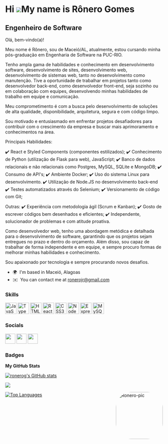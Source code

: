 Hi ![](https://user-images.githubusercontent.com/18350557/176309783-0785949b-9127-417c-8b55-ab5a4333674e.gif)My name is Rônero Gomes
====================================================================================================================================

Engenheiro de Software
-------------

Olá, bem-vindo(a)!

Meu nome é Rônero, sou de Maceió/AL, atualmente, estou cursando minha pós-graduação em Engenharia de Software na PUC-RIO.

Tenho ampla gama de habilidades e conhecimento em desenvolvimento software, desenvolvimento de sites, desenvolvimento web, desenvolvimento de sistemas web, tanto no desenvolvimento como manutenção. Tive a oportunidade de trabalhar em projetos tanto como desenvolvedor back-end, como desenvolvedor front-end, seja sozinho ou em colaboração com equipes, desenvolvendo minhas habilidades de trabalho em equipe e comunicação.

Meu comprometimento é com a busca pelo desenvolvimento de soluções de alta qualidade, disponibilidade, arquitetura, segura e com código limpo.

Sou motivado e entusiasmado em enfrentar projetos desafiadores para contribuir com o crescimento da empresa e buscar mais aprimoramento e conhecimentos na área.

Principais Habilidades:

✔️ React e Styled Components (componentes estilizados);
✔️ Conhecimento de Python (utilização de Flask para web), JavaScript;
✔️ Banco de dados relacionais e não relacionais como Postgres, MySQL, SQLite e MongoDB;
✔️ Consumo de API's;
✔️ Ambiente Docker;
✔️ Uso do sistema Linux para desenvolvimento.
✔️ Utilização de Node.JS no desenvolvimento back-end
✔️ Testes automatizados através do Selenium;
✔️ Versionamento de código com Git;

Outras:
✔️ Experiência com metodologia ágil (Scrum e Kanban);
✔️ Gosto de escrever códigos bem desenhados e eficientes;
✔️ Independente, solucionador de problemas e com atitude proativa.

Como desenvolvedor web, tenho uma abordagem metódica e detalhada para o desenvolvimento de software, garantindo que os projetos sejam entregues no prazo e dentro do orçamento. Além disso, sou capaz de trabalhar de forma independente e em equipe, e sempre procuro formas de melhorar minhas habilidades e conhecimento.

Sou apaixonado por tecnologia e sempre procurando novos desafios.

* 🌍  I'm based in Maceió, Alagoas
* ✉️  You can contact me at [ronerojr@gmail.com](mailto:ronerojr@gmail.com)

### Skills


<p align="left">
<a href="https://developer.mozilla.org/en-US/docs/Web/JavaScript" target="_blank" rel="noreferrer"><img src="https://raw.githubusercontent.com/danielcranney/readme-generator/main/public/icons/skills/javascript-colored.svg" width="36" height="36" alt="JavaScript" /></a>
<a href="https://www.typescriptlang.org/" target="_blank" rel="noreferrer"><img src="https://raw.githubusercontent.com/danielcranney/readme-generator/main/public/icons/skills/typescript-colored.svg" width="36" height="36" alt="TypeScript" /></a>
<a href="https://developer.mozilla.org/en-US/docs/Glossary/HTML5" target="_blank" rel="noreferrer"><img src="https://raw.githubusercontent.com/danielcranney/readme-generator/main/public/icons/skills/html5-colored.svg" width="36" height="36" alt="HTML5" /></a>
<a href="https://reactjs.org/" target="_blank" rel="noreferrer"><img src="https://raw.githubusercontent.com/danielcranney/readme-generator/main/public/icons/skills/react-colored.svg" width="36" height="36" alt="React" /></a>
<a href="https://www.w3.org/TR/CSS/#css" target="_blank" rel="noreferrer"><img src="https://raw.githubusercontent.com/danielcranney/readme-generator/main/public/icons/skills/css3-colored.svg" width="36" height="36" alt="CSS3" /></a>
<a href="https://nodejs.org/en/" target="_blank" rel="noreferrer"><img src="https://raw.githubusercontent.com/danielcranney/readme-generator/main/public/icons/skills/nodejs-colored.svg" width="36" height="36" alt="NodeJS" /></a>
<a href="https://expressjs.com/" target="_blank" rel="noreferrer"><img src="https://raw.githubusercontent.com/danielcranney/readme-generator/main/public/icons/skills/express-colored.svg" width="36" height="36" alt="Express" /></a>
<a href="https://www.mysql.com/" target="_blank" rel="noreferrer"><img src="https://raw.githubusercontent.com/danielcranney/readme-generator/main/public/icons/skills/mysql-colored.svg" width="36" height="36" alt="MySQL" /></a>
</p>


### Socials

<p align="left"> <a href="https://www.github.com/ronerog" target="_blank" rel="noreferrer"><img src="https://raw.githubusercontent.com/danielcranney/readme-generator/main/public/icons/socials/github.svg" width="32" height="32" /></a> <a href="http://www.instagram.com/ronero.g" target="_blank" rel="noreferrer"><img src="https://raw.githubusercontent.com/danielcranney/readme-generator/main/public/icons/socials/instagram.svg" width="32" height="32" /></a> <a href="https://www.linkedin.com/in/ronero-gomes" target="_blank" rel="noreferrer"><img src="https://raw.githubusercontent.com/danielcranney/readme-generator/main/public/icons/socials/linkedin.svg" width="32" height="32" /></a></p>

### Badges

<b>My GitHub Stats</b>

<a href="http://www.github.com/ronerog"><img src="https://github-readme-stats.vercel.app/api?username=ronerog&show_icons=true&hide=&count_private=true&title_color=0891b2&text_color=ffffff&icon_color=0891b2&bg_color=1c1917&hide_border=true&show_icons=true" alt="ronerog's GitHub stats" /></a>

<a href="http://www.github.com/ronerog"><img src="https://github-readme-streak-stats.herokuapp.com/?user=ronerog&stroke=ffffff&background=1c1917&ring=0891b2&fire=0891b2&currStreakNum=ffffff&currStreakLabel=0891b2&sideNums=ffffff&sideLabels=ffffff&dates=ffffff&hide_border=true" /></a>

<a href="https://github.com/ronerog" align="left"><img src="https://github-readme-stats.vercel.app/api/top-langs/?username=ronerog&langs_count=10&title_color=0891b2&text_color=ffffff&icon_color=0891b2&bg_color=1c1917&hide_border=true&locale=en&custom_title=Top%20%Languages" alt="Top Languages" /></a> <img align="right" alt="Ronero-pic" height="150" style="border-radius:50px;" src="https://media.discordapp.net/attachments/736974805760475217/969452638376714250/picasion.com_7db3aaa985d68a2eec9ded24d3d8fea3.gif">

